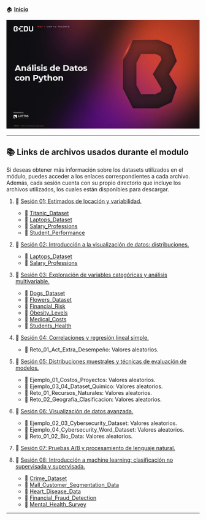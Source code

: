 🏠 [**Inicio**](../Readme.md)

<div align="center">
    <img src="../Sesion-01/Imagenes/Bedu.png" alt="Sesion_01" width=800>
</div>

---


## 📚 Links de archivos usados durante el modulo

Si deseas obtener más información sobre los datasets utilizados en el módulo, puedes acceder a los enlaces correspondientes a cada archivo. Además, cada sesión cuenta con su propio directorio que incluye los archivos utilizados, los cuales están disponibles para descargar.

1. 📁 [Sesión 01: Estimados de locación y variabilidad.](S01/)
    - 🔗 [Titanic_Dataset](https://www.kaggle.com/datasets/patelmanthan17/titanic-dataset)
    - 🔗 [Laptops_Dataset](https://www.kaggle.com/datasets/ishanp923/cleaned-laptops-dataset)
    - 🔗 [Salary_Professions](https://www.kaggle.com/datasets/krishujeniya/salary-prediction-of-data-professions)
    - 🔗 [Student_Performance](https://www.kaggle.com/datasets/aswanikrishnav/student-performance-dataset)

2. 📁 [Sesión 02: Introducción a la visualización de datos: distribuciones.](S02/)
    - 🔗 [Laptops_Dataset](https://www.kaggle.com/datasets/ishanp923/cleaned-laptops-dataset)
    - 🔗 [Salary_Professions](https://www.kaggle.com/datasets/krishujeniya/salary-prediction-of-data-professions)

3. 📁 [Sesión 03: Exploración de variables categóricas y análisis multivariable.](S03/)
    - 🔗 [Dogs_Dataset](https://www.kaggle.com/datasets/waqi786/dogs-dataset-3000-records)
    - 🔗 [Flowers_Dataset](https://www.kaggle.com/datasets/abhayayare/flower-dataset)
    - 🔗 [Financial_Risk](https://www.kaggle.com/datasets/preethamgouda/financial-risk)
    - 🔗 [Obesity_Levels](https://www.kaggle.com/datasets/fatemehmehrparvar/obesity-levels)
    - 🔗 [Medical_Costs](https://www.kaggle.com/datasets/waqi786/medical-costs)
    - 🔗 [Students_Health](https://www.kaggle.com/datasets/innocentmfa/students-health-and-academic-performance)

4. 📁 [Sesión 04: Correlaciones y regresión lineal simple.](S04/)
    - 🎲 Reto_01_Act_Extra_Desempeño: Valores aleatorios.

5. 📁 [Sesión 05: Distribuciones muestrales y técnicas de evaluación de modelos.](S05/)
    - 🎲 Ejemplo_01_Costos_Proyectos: Valores aleatorios.
    - 🎲 Ejemplo_03_04_Dataset_Quimico: Valores aleatorios.
    - 🎲 Reto_01_Recursos_Naturales: Valores aleatorios.
    - 🎲 Reto_02_Geografia_Clasificacion: Valores aleatorios.

6. 📁 [Sesión 06: Visualización de datos avanzada.](S06/)
    - 🎲 Ejemplo_02_03_Cybersecurity_Dataset: Valores aleatorios.
    - 🎲 Ejemplo_04_Cybersecurity_Word_Dataset: Valores aleatorios.
    - 🎲 Reto_01_02_Bio_Data: Valores aleatorios.

7. 📁 [Sesión 07: Pruebas A/B y procesamiento de lenguaje natural.](S07/)

8. 📁 [Sesión 08: Introducción a machine learning: clasificación no supervisada y supervisada.](S08/)
    - 🔗 [Crime_Dataset](https://www.kaggle.com/datasets/aishwaryatechie/nypd-arrest-data-2024)
    - 🔗 [Mall_Customer_Segmentation_Data](https://www.kaggle.com/datasets/muzamillarr/mall-customer-segmentation-data)
    - 🔗 [Heart_Disease_Data](https://www.kaggle.com/datasets/aritrasarkar785/heart-diseases-detection-database)
    - 🔗 [Financial_Fraud_Detection](https://www.kaggle.com/datasets/smmmmmmmmmmmm/financial-fraud-detection)
    - 🔗 [Mental_Health_Survey](https://www.kaggle.com/datasets/willianoliveiragibin/student-mental)

---